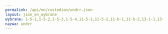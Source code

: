```yaml
---
permalink: /api/en/custodian/undrr.json
layout: json_en_wybrane
wybrane: 1-5-1,1-5-2,1-5-3,1-5-4,11-5-1,11-5-2,11-b-1,11-b-2,13-1-1,13-1-2,13-1-3
nazwa: undrr
---
```

